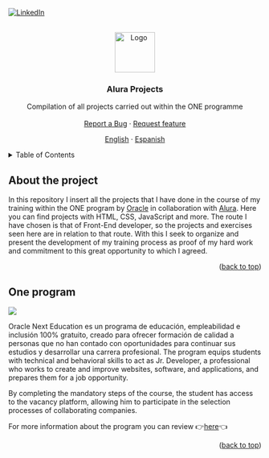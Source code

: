 <div id="top"></div>

<!-- PROJECT SHIELDS -->
[![LinkedIn][linkedin-shield]][linkedin-url]



<!-- PROJECT LOGO -->
<br />
<div align="center">
  <a href="https://github.com/AnderMendoza/Alura-Projects">
    <img src="https://play-lh.googleusercontent.com/IDLZXWHLCVun428g_YGnR2HgnoIUlIRNfkmEEM0hmrzhBKZrhJ5UwM0_eHaWQT4gXAs" alt="Logo" width="80" height="80">
  </a>

  <h3 align="center">Alura Projects</h3>

  <p align="center">
    Compilation of all projects carried out within the ONE programme
    <br>
    <br>
    <a href="https://github.com/AnderMendoza/Alura-Projects/issues/new?assignees=&labels=feature&template=bug_report.md&title=">Report a Bug</a>
    ·
    <a href="https://github.com/AnderMendoza/Alura-Projects/issues/new?assignees=&labels=feature&template=feature_request.md&title=">Request feature</a>
  </p>
  <p align="center">
    <a href="/README.md">English</a>
    ·
    <a href="/READMEes.md">Espanish</a>
  </p>
</div>



<!-- TABLE OF CONTENTS -->
<details>
  <summary>Table of Contents</summary>
  <ol>
    <li><a href="#about-the-project">About the project</a></li>
    <li><a href="#one-program">ONE program</a></li>
    <li><a href="#alura-latam">Alura platform</a></li>
    <li><a href="#contribution">Contribution</a></li>
    <li><a href="#contact">Contact</a></li>
    <li><a href="#acknowledgments">Acknowledgments</a></li>
  </ol>
</details>



<!-- ABOUT THE PROJECT -->
## About the project

In this repository I insert all the projects that I have done in the course of my training within the ONE program by [Oracle](https://www.oracle.com/) in collaboration with [Alura](https://www.aluracursos.com/). Here you can find projects with HTML, CSS, JavaScript and more. The route I have chosen is that of Front-End developer, so the projects and exercises seen here are in relation to that route. With this I seek to organize and present the development of my training process as proof of my hard work and commitment to this great opportunity to which I agreed.

<p align="right">(<a href="#top">back to top</a>)</p>



<!-- ONE PROGRAM -->
## One program

[![](https://res.cloudinary.com/marcomontalbano/image/upload/v1677540336/video_to_markdown/images/youtube--G10bVuLxeAc-c05b58ac6eb4c4700831b2b3070cd403.jpg)](https://www.youtube.com/watch?v=G10bVuLxeAc&t=4s&ab_channel=OracleLatinoam%C3%A9rica "")

Oracle Next Education es un programa de educación, empleabilidad e inclusión 100% gratuito, creado para ofrecer formación de calidad a personas que no han contado con oportunidades para continuar sus estudios y desarrollar una carrera profesional.
The program equips students with technical and behavioral skills to act as Jr. Developer, a professional who works to create and improve websites, software, and applications, and prepares them for a job opportunity.

By completing the mandatory steps of the course, the student has access to the vacancy platform, allowing him to participate in the selection processes of collaborating companies.

For more information about the program you can review 👉[here](https://www.oracle.com/pe/education/oracle-next-education/#about-course)👈

<p align="right">(<a href="#top">back to top</a>)</p>







<!-- MARKDOWN LINKS & IMAGES -->
<!-- https://www.markdownguide.org/basic-syntax/#reference-style-links -->
[linkedin-shield]: https://img.shields.io/badge/-LinkedIn-black.svg?style=for-the-badge&logo=linkedin&colorB=555
[linkedin-url]: https://www.linkedin.com/in/anderson-mendoza-ramos-7551141b7/